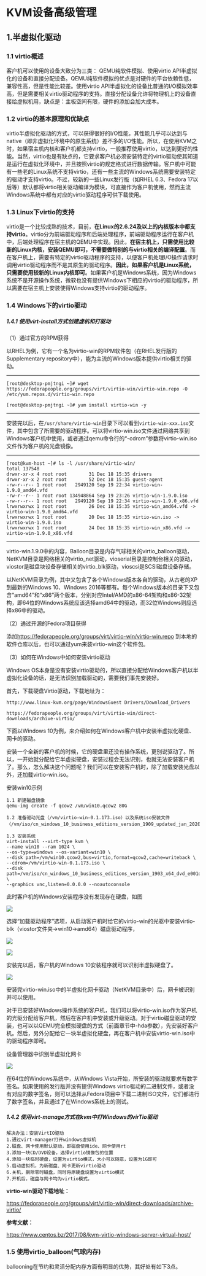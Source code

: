 

# KVM设备高级管理

## 1.半虚拟化驱动

### 1.1 virtio概述
客户机可以使用的设备大致分为三类：
QEMU纯软件模拟、使用virtio API半虚拟化的设备和直接分配设备。QEMU纯软件模拟的优点是对硬件的平台依赖性低，兼容性高，但是性能比较差。使用virtio API半虚拟化的设备比普通的I/O模拟效率高，但是需要相关virtio驱动程序的支持。直接分配设备允许将物理机上的设备直接给虚拟机用，缺点是：主板空间有限，硬件的添加会加大成本。



### 1.2 virtio的基本原理和优缺点

virtio半虚拟化驱动的方式，可以获得很好的I/O性能，其性能几乎可以达到与native（即非虚拟化环境中的原生系统）差不多的I/O性能。所以，在使用KVM之时，如果宿主机内核和客户机都支持virtio，一般推荐使用virtio，以达到更好的性能。当然，virtio也是有缺点的，它要求客户机必须安装特定的virtio驱动使其知道是运行在虚拟化环境中，并且按照virtio的规定格式进行数据传输。客户机中可能有一些老的Linux系统不支持virtio，还有一些主流的Windows系统需要安装特定的驱动才支持virtio。不过，较新的一些Linux发行版（如RHEL 6.3、Fedora 17以后等）默认都将virtio相关驱动编译为模块，可直接作为客户机使用，然而主流Windows系统中都有对应的virtio驱动程序可供下载使用。



### 1.3 Linux下virtio的支持

  virtio是一个比较成熟的技术，目前，**在Linux的2.6.24及以上的内核版本中都支持virtio**。virtio分为前端驱动程序和后端处理程序，前端驱动程序运行在客户机中，后端处理程序在宿主机的QEMU中实现。因此，**在宿主机上，只需使用比较新的Linux内核，安装QEMU即可，不需要做特别的与virtio相关的编译配置**。而在客户机上，需要有特定的virtio驱动程序的支持，以便客户机处理I/O操作请求时调用virtio驱动程序而不是其原生的驱动程序。**因此，如果客户机是Linux系统，只需要使用较新的Linux内核即可**。如果客户机是Windows系统，因为Windows系统不是开源操作系统，微软也没有提供Windows下相应的virtio的驱动程序，所以需要在宿主机上安装使得Windows支持virtio的驱动程序。



### 1.4 Windows下的virtio驱动

##### 1.4.1 使用virt-install方式创建虚机和打驱动

（1）通过官方的RPM获得

以RHEL为例，它有一个名为virtio-win的RPM软件包（在RHEL发行版的Supplementary repository中），能为主流的Windows版本提供virtio相关的驱动。

------

```shell
[root@desktop-pmjtngi ~]# wget https://fedorapeople.org/groups/virt/virtio-win/virtio-win.repo -O /etc/yum.repos.d/virtio-win.repo 

[root@desktop-pmjtngi ~]# yum install virtio-win -y
```

------

安装完以后，在`/usr/share/virtio-win`目录下可以看到`virtio-win-xxx.iso`文件，其中包含了所需要的驱动程序。可以将virtio-win.iso文件通过网络共享到Windows客户机中使用，或者通过qemu命令行的“-cdrom”参数将virtio-win.iso文件作为客户机的光盘镜像。

------

```shell
[root@kvm-host ~]# ls -l /usr/share/virtio-win/
total 137548
drwxr-xr-x 4 root root        31 Dec 18 15:35 drivers
drwxr-xr-x 2 root root        52 Dec 18 15:35 guest-agent
-rw-r--r-- 1 root root   2949120 Sep 19 22:34 virtio-win-1.9.0_amd64.vfd
-rw-r--r-- 1 root root 134948864 Sep 19 23:26 virtio-win-1.9.0.iso
-rw-r--r-- 1 root root   2949120 Sep 19 22:34 virtio-win-1.9.0_x86.vfd
lrwxrwxrwx 1 root root        26 Dec 18 15:35 virtio-win_amd64.vfd -> virtio-win-1.9.0_amd64.vfd
lrwxrwxrwx 1 root root        20 Dec 18 15:35 virtio-win.iso -> virtio-win-1.9.0.iso
lrwxrwxrwx 1 root root        24 Dec 18 15:35 virtio-win_x86.vfd -> virtio-win-1.9.0_x86.vfd
```

------

virtio-win.1.9.0中的内容，Balloon目录是内存气球相关的virtio_balloon驱动，NetKVM目录是网络相关的virtio_net驱动，vioserial目录是控制台相关的驱动，viostor是磁盘块设备存储相关的virtio_blk驱动，vioscsi是SCSI磁盘设备存储。

以NetKVM目录为例，其中又包含了各个Windows版本各自的驱动，从古老的XP到最新的Windows 10、Windows 2016等都有。每个Windows版本的目录下又包含“amd64”和“x86”两个版本，分别对应Intel/AMD的x86-64架构和x86-32架构，即64位的Windows系统应该选择amd64中的驱动，而32位Windows则应选择x86中的驱动。

（2）通过开源的Fedora项目获得

添加<https://fedorapeople.org/groups/virt/virtio-win/virtio-win.repo> 到本地的软件仓库以后，也可以通过yum来装virtio-win这个软件包。

（3）如何在Windows中如何安装virtio驱动

Windows OS本身是没有安装virtio驱动的，所以直接分配给Windows客户机以半虚拟化设备的话，是无法识别加载驱动的，需要我们事先安装好。

首先，下载硬盘Virtio驱动，下载地址为：

``` shell
http://www.linux-kvm.org/page/WindowsGuest Drivers/Download_Drivers

https://fedorapeople.org/groups/virt/virtio-win/direct-downloads/archive-virtio/
```

下面以Windows 10为例，来介绍如何在Windows客户机中安装半虚拟化硬盘、网卡的驱动。

安装一个全新的客户机的时候，它的硬盘里还没有操作系统，更别说驱动了。所以，一开始就分配给它半虚拟硬盘，安装过程会无法识别，也就无法安装客户机了。那么，怎么解决这个问题呢？我们可以在安装客户机时，除了加载安装光盘以外，还加载virtio-win.iso。



安装win10示例

```shell
1.1 新建磁盘镜像 
qemu-img create -f qcow2 /vm/win10.qcow2 80G

1.2 准备驱动光盘（/vm/virtio-win-0.1.173.iso）以及系统iso安装文件（/vm/iso/cn_windows_10_business_editions_version_1909_updated_jan_2020_x64_dvd_b3e1f3a6.iso）

1.3 安装系统 
virt-install --virt-type kvm \
--name win10 --ram 1024 \
--os-type=windows --os-variant=win10 \
--disk path=/vm/win10.qcow2,bus=virtio,format=qcow2,cache=writeback \
--cdrom=/vm/virtio-win-0.1.173.iso \
--disk path=/vm/iso/cn_windows_10_business_editions_version_1903_x64_dvd_e001dd2c.iso,device=cdrom \
--graphics vnc,listen=0.0.0.0 --noautoconsole
```

此时客户机的Windows安装程序没有发现存在硬盘，如图

![](../../source/img/kvm_viostor001.png)

选择“加载驱动程序”选项，从启动客户机时给它的virtio-win的光驱中安装virtio-blk（viostor文件夹→win10→amd64）磁盘驱动程序，

![](../../source/img/kvm_virto0002.png)



![](../img/kvm_virt000010.png)

安装完以后，客户机的Windows 10安装程序就可以识别半虚拟硬盘了。

![](../img/kvm_virt0000011.png)

安装完virtio-win.iso中的半虚拟化网卡驱动（NetKVM目录中）后，网卡被识别并可以使用。

对于已安装好Windows操作系统的客户机，我们可以将virtio-win.iso作为客户机的光驱分配给客户机，然后在客户机中安装或升级驱动。对于virtio磁盘驱动的安装，也可以以QEMU完全模拟硬盘的方式（前面章节中-hda参数），先安装好客户机。然后，另外分配给它一块半虚拟化硬盘，再在客户机中安装virtio-win.iso中的驱动程序即可。



设备管理器中识别半虚拟化网卡

![](../../source/img/kvm_virtor0003.png)

在64位的Windows系统中，从Windows Vista开始，所安装的驱动就要求有数字签名。如果使用的发行版并没有提供Windows virtio驱动的二进制文件，或者没有对应的数字签名，则可以选择从Fedora项目中下载二进制ISO文件，它们都进行了数字签名，并且通过了在Windows系统上的测试。



#####  1.4.2 使用virt-manage方式在kvm中打Windows的virTio驱动

```
解决办法：安装VirtIO驱动
1.通过virt-manager打开windows虚拟机
2.磁盘、网卡使用默认驱动，即磁盘使用ide、网卡使用rt
3.添加一块CD/DVD设备，选择virtio镜像包的位置
4.添加一块临时硬盘，设置为virtio模式，大小可以随意，设置为1G即可
5.启动虚拟机，为新磁盘、网卡更新virtio驱动
6.关机，删除零时磁盘，同时将原硬盘设置为virtio模式
7.开机后，磁盘与网卡均为virtio模式。
```



**virtio-win驱动下载地址：**

<https://fedorapeople.org/groups/virt/virtio-win/direct-downloads/archive-virtio/>







**参考文献：**

<https://www.centos.bz/2017/08/kvm-virtio-windows-server-virtual-host/>





### 1.5 使用virtio_balloon(气球内存)

ballooning在节约和灵活分配内存方面有明显的优势，其好处有如下3点。




